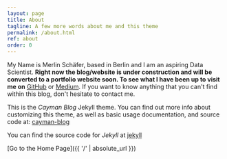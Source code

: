 ```yaml
---
layout: page
title: About
tagline: A few more words about me and this theme
permalink: /about.html
ref: about
order: 0
---
```


My Name is Merlin Schäfer, based in Berlin and I am an aspiring Data Scientist.
**Right now the blog/website is under construction and will be converted to a portfolio website soon. To see what I have been up to visit me on** [GitHub](https://github.com/MerlinSchaefer) or [Medium](https://ms101196.medium.com/).
If you want to know anything that you can't find within this blog, don't hesitate to contact me.




This is the _Cayman Blog_ Jekyll theme. You can find out more info about customizing this theme, as well as basic usage documentation, and source code at: [cayman-blog](https://github.com/lorepirri/cayman-blog)

You can find the source code for _Jekyll_ at [jekyll](https://github.com/jekyll/jekyll)




[Go to the Home Page]({{ '/' | absolute_url }})
